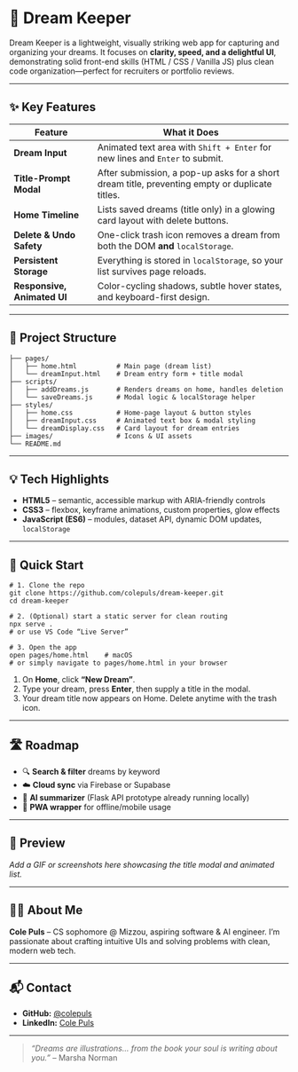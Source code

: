 # 🌙 Dream Keeper

Dream Keeper is a lightweight, visually striking web app for capturing and organizing your dreams. It focuses on **clarity, speed, and a delightful UI**, demonstrating solid front-end skills (HTML / CSS / Vanilla JS) plus clean code organization—perfect for recruiters or portfolio reviews.

---

## ✨ Key Features

| Feature | What it Does |
|---------|--------------|
| **Dream Input** | Animated text area with `Shift + Enter` for new lines and `Enter` to submit. |
| **Title-Prompt Modal** | After submission, a pop-up asks for a short dream title, preventing empty or duplicate titles. |
| **Home Timeline** | Lists saved dreams (title only) in a glowing card layout with delete buttons. |
| **Delete & Undo Safety** | One-click trash icon removes a dream from both the DOM **and** `localStorage`. |
| **Persistent Storage** | Everything is stored in `localStorage`, so your list survives page reloads. |
| **Responsive, Animated UI** | Color-cycling shadows, subtle hover states, and keyboard-first design. |

---

## 📁 Project Structure

    ├── pages/
    │   ├── home.html          # Main page (dream list)
    │   └── dreamInput.html    # Dream entry form + title modal
    ├── scripts/
    │   ├── addDreams.js       # Renders dreams on home, handles deletion
    │   └── saveDreams.js      # Modal logic & localStorage helper
    ├── styles/
    │   ├── home.css           # Home-page layout & button styles
    │   ├── dreamInput.css     # Animated text box & modal styling
    │   └── dreamDisplay.css   # Card layout for dream entries
    ├── images/                # Icons & UI assets
    └── README.md

---

## 💡 Tech Highlights

- **HTML5** – semantic, accessible markup with ARIA-friendly controls  
- **CSS3** – flexbox, keyframe animations, custom properties, glow effects  
- **JavaScript (ES6)** – modules, dataset API, dynamic DOM updates, `localStorage`  

---

## 🚀 Quick Start

    # 1. Clone the repo
    git clone https://github.com/colepuls/dream-keeper.git
    cd dream-keeper

    # 2. (Optional) start a static server for clean routing
    npx serve .
    # or use VS Code “Live Server”

    # 3. Open the app
    open pages/home.html    # macOS
    # or simply navigate to pages/home.html in your browser

1. On **Home**, click **“New Dream”**.  
2. Type your dream, press **Enter**, then supply a title in the modal.  
3. Your dream title now appears on Home. Delete anytime with the trash icon.

---

## 🛣️ Roadmap

- 🔍 **Search & filter** dreams by keyword  
- ☁️ **Cloud sync** via Firebase or Supabase  
- 🧠 **AI summarizer** (Flask API prototype already running locally)  
- 📱 **PWA wrapper** for offline/mobile usage  

---

## 📸 Preview

_Add a GIF or screenshots here showcasing the title modal and animated list._

---

## 🙋‍♂️ About Me

**Cole Puls** – CS sophomore @ Mizzou, aspiring software & AI engineer. I’m passionate about crafting intuitive UIs and solving problems with clean, modern web tech.

---

## 📬 Contact

- **GitHub:** [@colepuls](https://github.com/colepuls)  
- **LinkedIn:** [Cole Puls](https://linkedin.com/in/colepuls)  

---

> _“Dreams are illustrations… from the book your soul is writing about you.”_ – Marsha Norman
